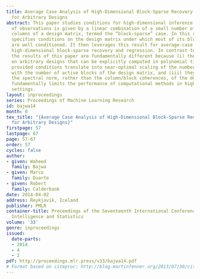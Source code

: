 ```yaml
---
title: Average Case Analysis of High-Dimensional Block-Sparse Recovery and Regression
  for Arbitrary Designs
abstract: This paper studies conditions for high-dimensional inference when the set
  of observations is given by a linear combination of a small number of groups of
  columns of a design matrix, termed the “block-sparse” case. In this regard, it first
  specifies conditions on the design matrix under which most of its block submatrices
  are well conditioned. It then leverages this result for average-case analysis of
  high-dimensional block-sparse recovery and regression. In contrast to earlier works,
  the results of this paper are fundamentally different because (i) they provide conditions
  on arbitrary designs that can be explicitly computed in polynomial time, (ii) the
  provided conditions translate into near-optimal scaling of the number of observations
  with the number of active blocks of the design matrix, and (iii) they suggest that
  the spectral norm, rather than the column/block coherences, of the design matrix
  fundamentally limits the performance of computational methods in high-dimensional
  settings.
layout: inproceedings
series: Proceedings of Machine Learning Research
id: bajwa14
month: 0
tex_title: "{Average Case Analysis of High-Dimensional Block-Sparse Recovery and Regression
  for Arbitrary Designs}"
firstpage: 57
lastpage: 67
page: 57-67
order: 57
cycles: false
author:
- given: Waheed
  family: Bajwa
- given: Marco
  family: Duarte
- given: Robert
  family: Calderbank
date: 2014-04-02
address: Reykjavik, Iceland
publisher: PMLR
container-title: Proceedings of the Seventeenth International Conference on Artificial
  Intelligence and Statistics
volume: '33'
genre: inproceedings
issued:
  date-parts:
  - 2014
  - 4
  - 2
pdf: http://proceedings.mlr.press/v33/bajwa14.pdf
# Format based on citeproc: http://blog.martinfenner.org/2013/07/30/citeproc-yaml-for-bibliographies/
---
```

